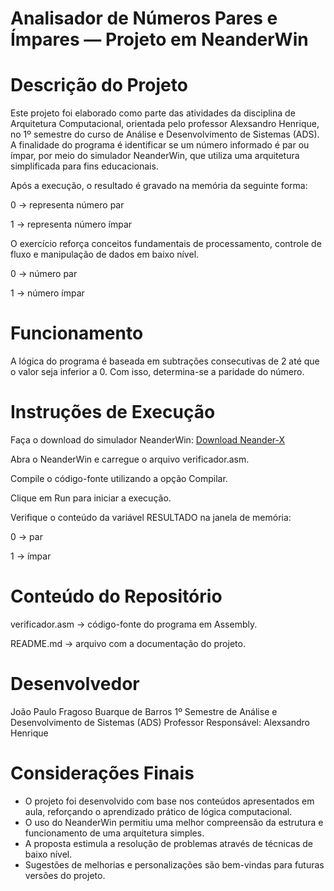 # Analisador de Números Pares e Ímpares — Projeto em NeanderWin

# Descrição do Projeto
Este projeto foi elaborado como parte das atividades da disciplina de Arquitetura Computacional, orientada pelo professor Alexsandro Henrique, no 1º semestre do curso de Análise e Desenvolvimento de Sistemas (ADS).
A finalidade do programa é identificar se um número informado é par ou ímpar, por meio do simulador NeanderWin, que utiliza uma arquitetura simplificada para fins educacionais.

Após a execução, o resultado é gravado na memória da seguinte forma:

0 → representa número par

1 → representa número ímpar

O exercício reforça conceitos fundamentais de processamento, controle de fluxo e manipulação de dados em baixo nível.

0 → número par

1 → número ímpar

# Funcionamento
A lógica do programa é baseada em subtrações consecutivas de 2 até que o valor seja inferior a 0. Com isso, determina-se a paridade do número.

# Instruções de Execução
Faça o download do simulador NeanderWin:
   [Download Neander-X](https://sourceforge.net/projects/neander-x/files/)

Abra o NeanderWin e carregue o arquivo verificador.asm.

Compile o código-fonte utilizando a opção Compilar.

Clique em Run para iniciar a execução.

Verifique o conteúdo da variável RESULTADO na janela de memória:

0 → par

1 → ímpar

# Conteúdo do Repositório
verificador.asm → código-fonte do programa em Assembly.

README.md → arquivo com a documentação do projeto.

# Desenvolvedor
João Paulo Fragoso Buarque de Barros 
1º Semestre de Análise e Desenvolvimento de Sistemas (ADS)
Professor Responsável: Alexsandro Henrique

# Considerações Finais
- O projeto foi desenvolvido com base nos conteúdos apresentados em aula, reforçando o aprendizado prático de lógica computacional.
- O uso do NeanderWin permitiu uma melhor compreensão da estrutura e funcionamento de uma arquitetura simples.
- A proposta estimula a resolução de problemas através de técnicas de baixo nível.
- Sugestões de melhorias e personalizações são bem-vindas para futuras versões do projeto.
